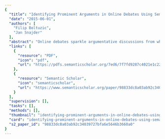 ```yaml
---
{
  "title": "Identifying Prominent Arguments in Online Debates Using Semantic Textual Similarity",
  "date": "2015-06-01",
  "authors": [
    "Filip Boltuzic",
    "Jan Snajder"
  ],
  "abstract": "Online debates sparkle argumentative discussions from which generally accepted arguments often emerge. We consider the task of unsupervised identification of prominent argument in online debates. As a first step, in this paper we perform a cluster analysis using semantic textual similarity to detect similar arguments. We perform a preliminary cluster evaluation and error analysis based on cluster-class matching against a manually labeled dataset.",
  "links": [
    {
      "resource": "PDF",
      "icon": "pdf",
      "url": "https://pdfs.semanticscholar.org/7ed6/7f7fd9287c4021e1c22b0df92d0809e6a5d8.pdf"
    },
    {
      "resource": "Semantic Scholar",
      "icon": "semanticscholar",
      "url": "https://www.semanticscholar.org/paper/98833dc8a03ab92c34039727bfa6e5646b3660a0"
    }
  ],
  "supervision": [],
  "tasks": [],
  "methods": [],
  "thumbnail": "identifying-prominent-arguments-in-online-debates-using-semantic-textual-similarity-thumb.jpg",
  "card": "identifying-prominent-arguments-in-online-debates-using-semantic-textual-similarity-card.jpg",
  "s2_paper_id": "98833dc8a03ab92c34039727bfa6e5646b3660a0"
}
---
```


